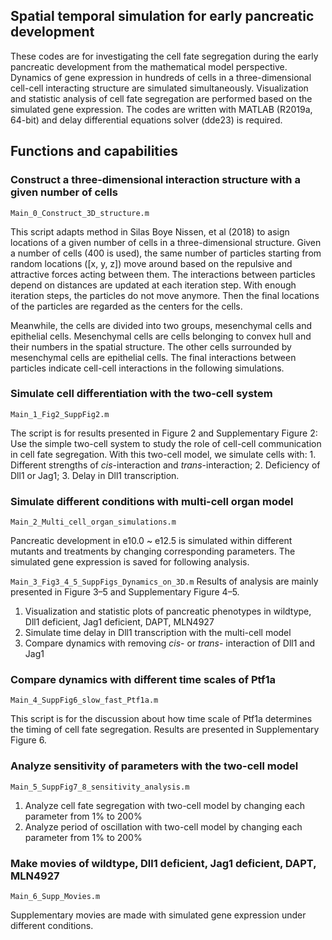## Spatial temporal simulation for early pancreatic development
These codes are for investigating the cell fate segregation during the early pancreatic development from the mathematical model perspective.
Dynamics of gene expression in hundreds of cells in a three-dimensional cell-cell interacting structure are simulated simultaneously. 
Visualization and statistic analysis of cell fate segregation are performed based on the simulated gene expression.
The codes are written with MATLAB (R2019a, 64-bit) and delay differential equations solver (dde23) is required.
## Functions and capabilities
### Construct a three-dimensional interaction structure with a given number of cells
`Main_0_Construct_3D_structure.m`

This script adapts method in Silas Boye Nissen, et al (2018) to asign locations of a given number of cells in a three-dimensional structure.
Given a number of cells (400 is used), the same number of particles starting from random locations ([x, y, z]) move around based on the repulsive 
and attractive forces acting between them. The interactions between particles depend on distances are updated at each iteration step. With enough iteration steps, the particles do not move anymore. Then the final locations of the particles are
regarded as the centers for the cells. 

Meanwhile, the cells are divided into two groups, mesenchymal cells and epithelial cells. Mesenchymal cells are cells
belonging to convex hull and their numbers in the spatial structure. The other cells surrounded by mesenchymal cells are epithelial cells.
The final interactions between particles indicate cell-cell interactions in the following simulations.

### Simulate cell differentiation with the two-cell system 
`Main_1_Fig2_SuppFig2.m`

The script is for results presented in Figure 2 and Supplementary Figure 2: Use the simple two-cell system to study the role of 
cell-cell communication in cell fate segregation. With this two-cell model, we simulate cells with: 1. Different strengths of *cis*-interaction and *trans*-interaction;
2. Deficiency of Dll1 or Jag1; 3. Delay in Dll1 transcription.

### Simulate different conditions with multi-cell organ model 
`Main_2_Multi_cell_organ_simulations.m`
 
 Pancreatic development in e10.0 ~ e12.5 is simulated within different mutants and treatments by changing corresponding parameters. 
 The simulated gene expression is saved for following analysis.
 
`Main_3_Fig3_4_5_SuppFigs_Dynamics_on_3D.m`
Results of analysis are mainly presented in Figure 3–5 and Supplementary Figure 4–5.
 1) Visualization and statistic plots of pancreatic phenotypes in wildtype, Dll1 deficient, Jag1 deficient, DAPT, MLN4927
 2) Simulate time delay in Dll1 transcription with the multi-cell model
 3) Compare dynamics with removing *cis*- or *trans*- interaction of Dll1 and Jag1 

### Compare dynamics with different time scales of Ptf1a
`Main_4_SuppFig6_slow_fast_Ptf1a.m`

This script is for the discussion about how time scale of Ptf1a determines the timing of cell fate segregation. 
Results are presented in Supplementary Figure 6.
 
### Analyze sensitivity of parameters with the two-cell model
`Main_5_SuppFig7_8_sensitivity_analysis.m`
 1) Analyze cell fate segregation with two-cell model by changing each parameter from 1% to 200% 
 2) Analyze period of oscillation with two-cell model by changing each parameter from 1% to 200%

### Make movies of wildtype, Dll1 deficient, Jag1 deficient, DAPT, MLN4927
`Main_6_Supp_Movies.m`

Supplementary movies are made with simulated gene expression under different conditions.
 
